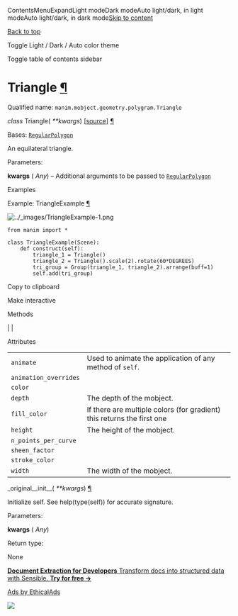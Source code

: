 ContentsMenuExpandLight modeDark modeAuto light/dark, in light modeAuto light/dark, in dark mode[Skip to content](https://docs.manim.community/en/stable/reference/manim.mobject.geometry.polygram.Triangle.html#furo-main-content)

[Back to top](https://docs.manim.community/en/stable/reference/manim.mobject.geometry.polygram.Triangle.html#)

Toggle Light / Dark / Auto color theme

Toggle table of contents sidebar

# Triangle [¶](https://docs.manim.community/en/stable/reference/manim.mobject.geometry.polygram.Triangle.html\#triangle "Link to this heading")

Qualified name: `manim.mobject.geometry.polygram.Triangle`

_class_ Triangle( _\*\*kwargs_) [\[source\]](https://docs.manim.community/en/stable/_modules/manim/mobject/geometry/polygram.html#Triangle) [¶](https://docs.manim.community/en/stable/reference/manim.mobject.geometry.polygram.Triangle.html#manim.mobject.geometry.polygram.Triangle "Link to this definition")

Bases: [`RegularPolygon`](https://docs.manim.community/en/stable/reference/manim.mobject.geometry.polygram.RegularPolygon.html#manim.mobject.geometry.polygram.RegularPolygon "manim.mobject.geometry.polygram.RegularPolygon")

An equilateral triangle.

Parameters:

**kwargs** ( _Any_) – Additional arguments to be passed to [`RegularPolygon`](https://docs.manim.community/en/stable/reference/manim.mobject.geometry.polygram.RegularPolygon.html#manim.mobject.geometry.polygram.RegularPolygon "manim.mobject.geometry.polygram.RegularPolygon")

Examples

Example: TriangleExample [¶](https://docs.manim.community/en/stable/reference/manim.mobject.geometry.polygram.Triangle.html#triangleexample)

![../_images/TriangleExample-1.png](https://docs.manim.community/en/stable/_images/TriangleExample-1.png)

```
from manim import *

class TriangleExample(Scene):
    def construct(self):
        triangle_1 = Triangle()
        triangle_2 = Triangle().scale(2).rotate(60*DEGREES)
        tri_group = Group(triangle_1, triangle_2).arrange(buff=1)
        self.add(tri_group)

```

Copy to clipboard

Make interactive

Methods

|
|

Attributes

|     |     |
| --- | --- |
| `animate` | Used to animate the application of any method of `self`. |
| `animation_overrides` |  |
| `color` |  |
| `depth` | The depth of the mobject. |
| `fill_color` | If there are multiple colors (for gradient) this returns the first one |
| `height` | The height of the mobject. |
| `n_points_per_curve` |  |
| `sheen_factor` |  |
| `stroke_color` |  |
| `width` | The width of the mobject. |

\_original\_\_init\_\_( _\*\*kwargs_) [¶](https://docs.manim.community/en/stable/reference/manim.mobject.geometry.polygram.Triangle.html#manim.mobject.geometry.polygram.Triangle._original__init__ "Link to this definition")

Initialize self. See help(type(self)) for accurate signature.

Parameters:

**kwargs** ( _Any_)

Return type:

None

[**Document Extraction for Developers** Transform docs into structured data with Sensible. **Try for free →**](https://server.ethicalads.io/proxy/click/8518/019600e8-a309-7c00-877e-b94ada4eb22a/)

[Ads by EthicalAds](https://www.ethicalads.io/advertisers/topics/data-science/?ref=ea-text)

![](https://server.ethicalads.io/proxy/view/8518/019600e8-a309-7c00-877e-b94ada4eb22a/)